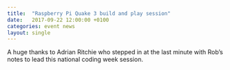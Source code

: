```yaml
---
title:  "Raspberry Pi Quake 3 build and play session"
date:   2017-09-22 12:00:00 +0100
categories: event news
layout: single
---
```

A huge thanks to Adrian Ritchie who stepped in at the last minute with Rob’s notes to lead this national coding week session. 